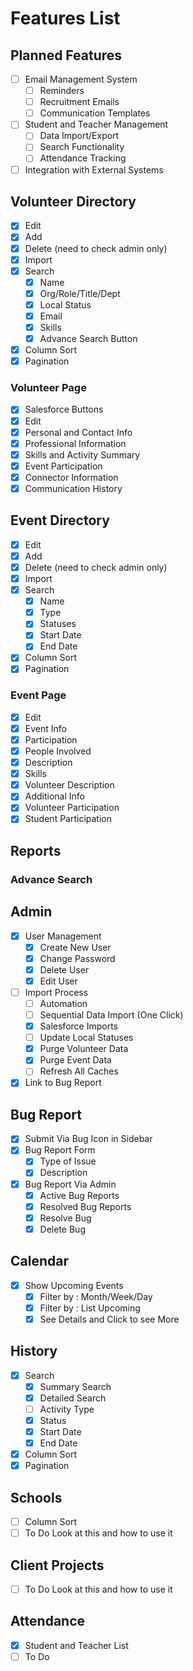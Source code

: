 # Features List

## Planned Features
- [ ] Email Management System
  - [ ] Reminders
  - [ ] Recruitment Emails
  - [ ] Communication Templates
- [ ] Student and Teacher Management
  - [ ] Data Import/Export
  - [ ] Search Functionality
  - [ ] Attendance Tracking
- [ ] Integration with External Systems

## Volunteer Directory

- [x] Edit
- [x] Add
- [x] Delete (need to check admin only)
- [x] Import
- [x] Search
  - [x] Name
  - [x] Org/Role/Title/Dept
  - [x] Local Status
  - [x] Email
  - [x] Skills
  - [x] Advance Search Button
- [x] Column Sort
- [x] Pagination

### Volunteer Page

- [x] Salesforce Buttons
- [x] Edit
- [x] Personal and Contact Info
- [x] Professional Information
- [x] Skills and Activity Summary
- [x] Event Participation
- [x] Connector Information
- [x] Communication History

## Event Directory

- [x] Edit
- [x] Add
- [x] Delete (need to check admin only)
- [x] Import
- [x] Search
  - [x] Name
  - [x] Type
  - [x] Statuses
  - [x] Start Date
  - [x] End Date
- [x] Column Sort
- [x] Pagination

### Event Page

- [x] Edit
- [x] Event Info
- [x] Participation
- [x] People Involved
- [x] Description
- [x] Skills
- [x] Volunteer Description
- [x] Additional Info
- [x] Volunteer Participation
- [x] Student Participation

## Reports

### Advance Search

## Admin

- [x] User Management
  - [x] Create New User
  - [x] Change Password
  - [x] Delete User
  - [x] Edit User

- [ ] Import Process
  - [ ] Automation
  - [ ] Sequential Data Import (One Click)
  - [x] Salesforce Imports
  - [ ] Update Local Statuses
  - [x] Purge Volunteer Data
  - [x] Purge Event Data
  - [ ] Refresh All Caches

- [x] Link to Bug Report

## Bug Report

- [x] Submit Via Bug Icon in Sidebar
- [x] Bug Report Form
  - [x] Type of Issue
  - [x] Description
- [x] Bug Report Via Admin
  - [x] Active Bug Reports
  - [x] Resolved Bug Reports
  - [x] Resolve Bug
  - [x] Delete Bug

## Calendar

- [x] Show Upcoming Events
  - [x] Filter by : Month/Week/Day
  - [x] Filter by : List Upcoming
  - [x] See Details and Click to see More

## History

- [x] Search
  - [x] Summary Search
  - [x] Detailed Search
  - [ ] Activity Type
  - [x] Status
  - [x] Start Date
  - [x] End Date
- [x] Column Sort
- [x] Pagination

## Schools

- [ ] Column Sort
- [ ] To Do Look at this and how to use it

## Client Projects

- [ ] To Do Look at this and how to use it

## Attendance
- [x] Student and Teacher List
- [ ] To Do